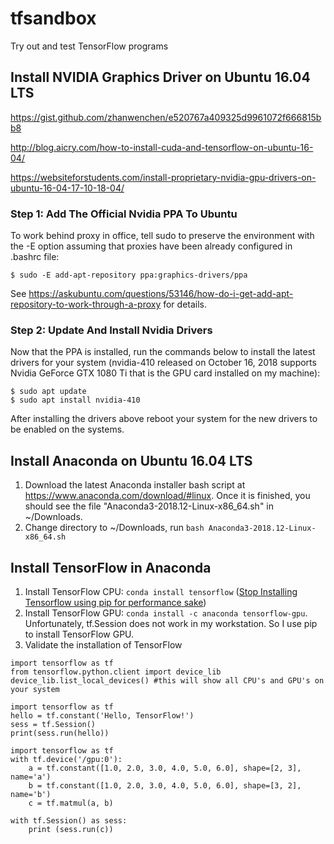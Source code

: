 # tfsandbox
Try out and test TensorFlow programs

## Install NVIDIA Graphics Driver on Ubuntu 16.04 LTS
https://gist.github.com/zhanwenchen/e520767a409325d9961072f666815bb8

http://blog.aicry.com/how-to-install-cuda-and-tensorflow-on-ubuntu-16-04/

https://websiteforstudents.com/install-proprietary-nvidia-gpu-drivers-on-ubuntu-16-04-17-10-18-04/

### Step 1: Add The Official Nvidia PPA To Ubuntu
To work behind proxy in office, tell sudo to preserve the environment with the -E option assuming that proxies have been already configured in .bashrc file:
```
$ sudo -E add-apt-repository ppa:graphics-drivers/ppa
```
See https://askubuntu.com/questions/53146/how-do-i-get-add-apt-repository-to-work-through-a-proxy for details.

### Step 2: Update And Install Nvidia Drivers
Now that the PPA is installed, run the commands below to install the latest drivers for your system (nvidia-410 released on October 16, 2018 supports Nvidia GeForce GTX 1080 Ti that is the GPU card installed on my machine):
```
$ sudo apt update
$ sudo apt install nvidia-410
```
After installing the drivers above reboot your system for the new drivers to be enabled on the systems.

## Install Anaconda on Ubuntu 16.04 LTS
1. Download the latest Anaconda installer bash script at https://www.anaconda.com/download/#linux. Once it is finished, you should see the file "Anaconda3-2018.12-Linux-x86_64.sh" in ~/Downloads.
2. Change directory to ~/Downloads, run ```bash Anaconda3-2018.12-Linux-x86_64.sh``` 

## Install TensorFlow in Anaconda

1. Install TensorFlow CPU: ```conda install tensorflow``` ([Stop Installing Tensorflow using pip for performance sake](https://towardsdatascience.com/stop-installing-tensorflow-using-pip-for-performance-sake-5854f9d9eb0c))
2. Install TensorFlow GPU: ```conda install -c anaconda tensorflow-gpu```. Unfortunately, tf.Session does not work in my workstation. So I use pip to install TensorFlow GPU.
3. Validate the installation of TensorFlow
```
import tensorflow as tf   
from tensorflow.python.client import device_lib
device_lib.list_local_devices() #this will show all CPU's and GPU's on your system
```
```
import tensorflow as tf
hello = tf.constant('Hello, TensorFlow!')
sess = tf.Session()
print(sess.run(hello))
```
```
import tensorflow as tf
with tf.device('/gpu:0'):
    a = tf.constant([1.0, 2.0, 3.0, 4.0, 5.0, 6.0], shape=[2, 3], name='a')
    b = tf.constant([1.0, 2.0, 3.0, 4.0, 5.0, 6.0], shape=[3, 2], name='b')
    c = tf.matmul(a, b)

with tf.Session() as sess:
    print (sess.run(c))
```


